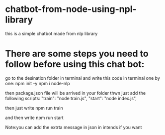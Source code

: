 # chatbot-from-node-using-npl-library
this is a simple chatbot made from nlp library

# There are some steps you need to follow before using this chat bot:
go to the desination folder in terminal and write this code in terminal one by one:
npm init -y
npm i node-nlp

then package.json file will be arrived in your folder thwn just add the following scripts:
 "train": "node train.js",
  "start": "node index.js",

  then just write 
  npm run train

  and then write 
  npm run start

  Note:you can add the extrta message in json in intends if you want
